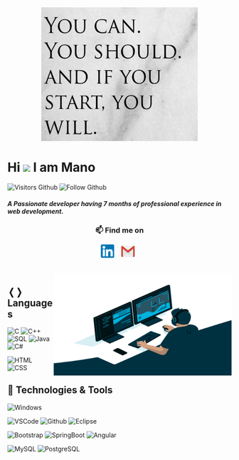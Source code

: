 

<div align="center"> 
 <img src="quotes.jpg" width="70%" height="300" />
</div>

# Hi <img src="https://media.giphy.com/media/hvRJCLFzcasrR4ia7z/giphy.gif" width="25px"> I am Mano
![Visitors Github](https://visitor-badge.laobi.icu/badge?page_id=Sbmano.Sbmano)
![Follow Github](https://img.shields.io/github/followers/Sbmano.svg?style=social&label=Follow&maxAge=2592000)

##### A Passionate developer having 7 months of professional experience in web development.

<div align="center">
<h3> 📫 Find me on </h3>
<a href="https://www.linkedin.com/in/sbmano" target="_blank"><img align="center" src="linkedin.png" alt="sbmano LinkedIn" height="30" width="30"/></a>&nbsp;&nbsp;&nbsp; 
<a href="mailto:sbmano2000@gmail.com.com" target="_blank"><img align="center" src="gmail.png" alt="Sbmano Gmail" height="25" width="30" /></a>&nbsp;&nbsp;
<!--<img src="https://img.icons8.com/ios-filled/50/000000/medium-monogram--v1.png"/>
 -->
</div>

<br/>
<br/>

<img align="right" alt="GIF" src="code.gif?raw=true" width="400" height="230" />

## &#10092;&#10093; Languages
![C](https://img.shields.io/badge/Code-C-informational?style=flat&logo=c&logoColor=white&color=2bbc8a)
![C++](https://img.shields.io/badge/Code-c%2B%2B-informational?style=flat&logo=c%2B%2B&logoColor=white&color=2bbc8a)
![SQL](https://img.shields.io/badge/Code-SQL-informational?style=flat&logo=mysql&logoColor=white&color=2bbc8a)
![Java](https://img.shields.io/badge/Code-Java-informational?style=flat&logo=java&logoColor=white&color=2bbc8a)
![C#](https://img.shields.io/badge/Code-C%2B-informational?style=flat&logo=C%2B&logoColor=white&color=2bbc8a)

![HTML](https://img.shields.io/badge/Web-HTML-informational?style=flat&logo=html5&logoColor=white&color=2bbc8a)
![CSS](https://img.shields.io/badge/Web-CSS-informational?style=flat&logo=css3&logoColor=white&color=2bbc8a)

## 🔧 Technologies & Tools
![Windows](https://img.shields.io/badge/OS-Windows-informational?style=flat&logo=windows&logoColor=white&color=2bbc8a)

![VSCode](https://img.shields.io/badge/Tools-VSCode-informational?style=flat&logo=visualstudiocode&logoColor=white&color=2bbc8a)
![Github](https://img.shields.io/badge/Tools-Github-informational?style=flat&logo=github&logoColor=white&color=2bbc8a)
![Eclipse](https://img.shields.io/badge/Tools-Eclipse-informational?style=flat&logo=eclipse&logoColor=white&color=2bbc8a)

![Bootstrap](https://img.shields.io/badge/Framework-Bootstrap-informational?style=flat&logo=Bootstrap&logoColor=white&color=2bbc8a)
![SpringBoot](https://img.shields.io/badge/Framework-SpringBoot-informational?style=flat&logo=SpringBoot&logoColor=white&color=2bbc8a)
![Angular](https://img.shields.io/badge/Framework-Angular-informational?style=flat&logo=Angular&logoColor=white&color=2bbc8a)

![MySQL](https://img.shields.io/badge/Database-MySQL-informational?style=flat&logo=mysql&logoColor=white&color=2bbc8a)
![PostgreSQL](https://img.shields.io/badge/Database-PostgreSQL-informational?style=flat&logo=PostgreSQL&logoColor=white&color=2bbc8a)


<br/>




<!--
**Sbmano/Sbmano** is a ✨ _special_ ✨ repository because its `README.md` (this file) appears on your GitHub profile.

Here are some ideas to get you started:

- 🔭 I’m currently working on ...
- 🌱 I’m currently learning ...
- 👯 I’m looking to collaborate on ...
- 🤔 I’m looking for help with ...
- 💬 Ask me about ...
- 📫 How to reach me: ...
- 😄 Pronouns: ...
- ⚡ Fun fact: ...
-->
